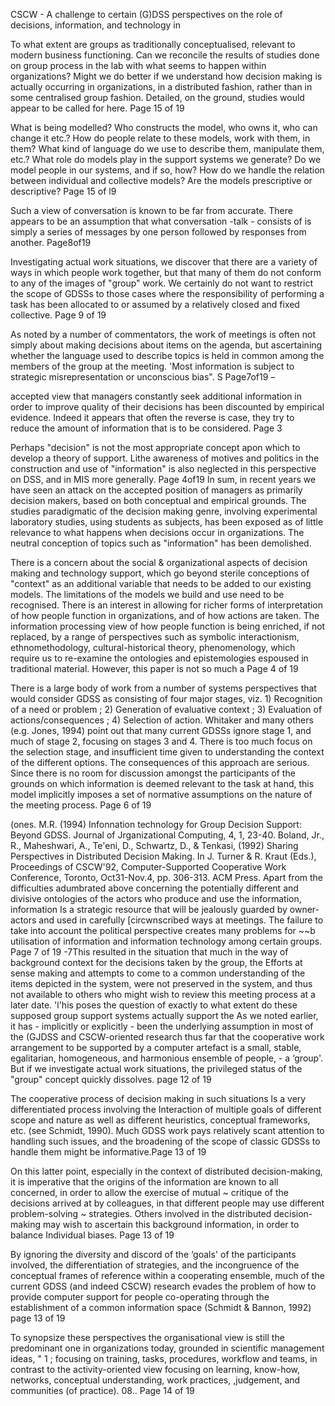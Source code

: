 ﻿CSCW - A challenge to certain (G)DSS perspectives on the role of decisions, information, and technology in

To what extent are groups as traditionally conceptualised, relevant to modern business functioning. Can we reconcile the results of studies done on group process in the lab with what seems to happen within organizations? Might we do better if we understand how decision making is actually occurring in organizations, in a distributed fashion, rather than in some centralised group fashion. Detailed, on the ground, studies would appear to be called for here. Page 15 of 19 

What is being modelled? Who constructs the model, who owns it, who can change it etc.? How do people relate to these models, work with them, in them? What kind of language do we use to describe them, manipulate them, etc.? What role do models play in the support systems we generate? Do we model people in our systems, and if so, how? How do we handle the relation between individual and collective models? Are the models prescriptive or descriptive? Page 15 of l9

Such a view of conversation is known to be far from accurate. There appears to be an assumption that what conversation -talk - consists of is simply a series of messages by one person followed by responses from another. Page8of19

Investigating actual work situations, we discover that there are a variety of ways in which people work together, but that many of them do not conform to any of the images of "group" work. We certainly do not want to restrict the scope of GDSSs to those cases where the responsibility of performing a task has been allocated to or assumed by a relatively closed and fixed collective. Page 9 of 19 

As noted by a number of commentators, the work of meetings is often not simply about making decisions about items on the agenda, but ascertaining whether the language used to describe topics is held in common among the members of the group at the meeting.   'Most information is subject to strategic misrepresentation or unconscious bias". S Page7of19 –

accepted view that managers constantly seek additional information in order to improve quality of their decisions has been discounted by empirical evidence. Indeed it appears that often the reverse is case, they try to reduce the amount of information that is to be considered. Page 3

Perhaps "decision" is not the most appropriate concept apon which to develop a theory of support. Lithe awareness of motives and politics in the construction and use of "information" is also neglected in this perspective on DSS, and in MIS more generally. Page 4of19
 In sum, in recent years we have seen an attack on the accepted position of managers as primarily decision makers, based on both conceptual and empirical grounds. The studies paradigmatic of the decision making genre, involving experimental laboratory studies, using students as subjects, has been exposed as of little relevance to what happens when decisions occur in organizations. The neutral conception of topics such as "information" has been demolished.

There is a concern about the social & organizational aspects of decision making and technology support, which go beyond sterile conceptions of "context" as an additional variable that needs to be added to our existing models. The limitations of the models we build and use need to be recognised. There is an interest in allowing for richer forms of interpretation of how people function in organizations, and of how actions are taken. The information processing view of how people function is being enriched, if not replaced, by a range of perspectives such as symbolic interactionism, ethnomethodology, cultural-historical theory, phenomenology, which require us to re-examine the ontologies and epistemologies espoused in traditional material. However, this paper is not so much a Page 4 of 19

There is a large body of work from a number of systems perspectives that would consider GDSS as consisting of four major stages, viz. 1) Recognition of a need or problem ; 2) Generation of evaluative context ; 3) Evaluation of actions/consequences ; 4) Selection of action. Whitaker and many others (e.g. Jones, 1994) point out that many current GDSSs ignore stage 1, and much of stage 2, focusing on stages 3 and 4. There is too much focus on the selection stage, and insufficient time given to understanding the context of the different options. The consequences of this approach are serious. Since there is no room for discussion amongst the participants of the grounds on which information is deemed relevant to the task at hand, this model implicitly imposes a set of normative assumptions on the nature of the meeting process. Page 6 of 19

(ones. M.R. (1994) Infonnation technology for Group Decision Support: Beyond GDSS. Journal of Jrganizational Computing, 4, 1, 23-40.
Boland, Jr., R., Maheshwari, A., Te'eni, D., Schwartz, D., & Tenkasi, (1992) Sharing Perspectives in Distributed Decision Making. In J. Turner & R. Kraut (Eds.), Proceedings of CSCW'92, Computer-Supported Cooperative Work Conference, Toronto, Oct31-Nov.4, pp. 306-313. ACM Press.
Apart from the difficulties adumbrated above concerning the potentially different and divisive ontologies of the actors who produce and use the information, information Is a strategic resource that will be jealously guarded by owner-actors and used in carefully [circwnscribed ways at meetings. The failure to take into account the political perspective creates many problems for ~~b utilisation of information and information technology among certain groups. Page 7 of 19
-7This resulted in the situation that much in the way of background context for the decisions taken by the group, the Efforts at sense making and attempts to come to a common understanding of the items depicted in the system, were not preserved in the system, and thus not available to others who might wish to review this meeting process at a later date. 'l'his poses the question of exactly to what extent do these supposed group support systems actually support the
As we noted earlier, it has - implicitly or explicitly - been the underlying assumption in most of the (GJDSS and CSCW-oriented research thus far that the cooperative work arrangement to be supported by a computer artefact is a small, stable, egalitarian, homogeneous, and harmonious ensemble of people, - a ‘group'. But if we investigate actual work situations, the privileged status of the "group" concept quickly dissolves. page 12 of 19

The cooperative process of decision making in such situations ls a very differentiated process involving the Interaction of multiple goals of different scope and nature as well as different heuristics, conceptual frameworks, etc. (see Schmidt, 1990). Much GDSS work pays relatively scant attention to handling such issues, and the broadening of the scope of classic GDSSs to handle them might be informative.Page 13 of 19

On this latter point, especially in the context of distributed decision-making, it is imperative that the origins of the information are known to all concerned, in order to allow the exercise of mutual ~ critique of the decisions arrived at by colleagues, in that different people may use different problem-solving ~ strategies. Others involved in the distributed decision-making may wish to ascertain this background information, in order to balance Individual biases. Page 13 of 19

By ignoring the diversity and discord of the ‘goals' of the participants involved, the differentiation of strategies, and the incongruence of the conceptual frames of reference within a cooperating ensemble, much of the current GDSS (and indeed CSCW) research evades the problem of how to provide computer support for people co-operating through the establishment of a common information space (Schmidt & Bannon, 1992) page 13 of 19

To synopsize these perspectives the organisational view is still the predominant one in organizations today, grounded in scientific management ideas, " 1 ; focusing on training, tasks, procedures, workflow and teams, in contrast to the activity-oriented view focusing on learning, know-how, networks, conceptual understanding, work practices, ,judgement, and communities (of practice). 08.. Page 14 of 19
